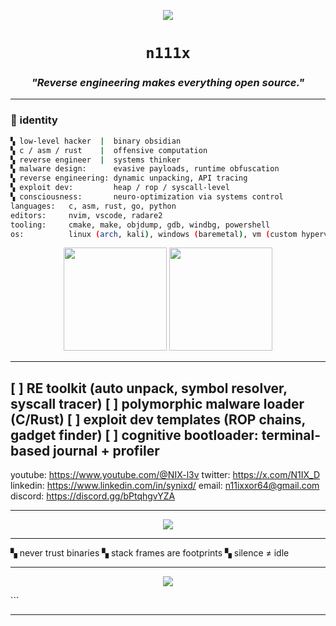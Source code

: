 <!-- Encabezado críptico tipo terminal -->
<p align="center">
  <img src="https://readme-typing-svg.demolab.com?font=Fira+Mono&size=22&pause=1000&color=00FF95&center=true&vCenter=true&width=500&lines=%24+ncat+-v+n111x.dev+1337;Connected+to+core;Handshake+complete...;Shell+access+granted" />
</p>

<h1 align="center"><code>n111x</code></h1>
<h3 align="center"><i>"Reverse engineering makes everything open source."</i></h3>

---

### 🧠 identity
```bash
▚ low-level hacker  |  binary obsidian
▚ c / asm / rust    |  offensive computation
▚ reverse engineer  |  systems thinker
▚ malware design:      evasive payloads, runtime obfuscation
▚ reverse engineering: dynamic unpacking, API tracing
▚ exploit dev:         heap / rop / syscall-level
▚ consciousness:       neuro-optimization via systems control
languages:   c, asm, rust, go, python
editors:     nvim, vscode, radare2
tooling:     cmake, make, objdump, gdb, windbg, powershell
os:          linux (arch, kali), windows (baremetal), vm (custom hypervisor)
```
<p align="center"> <img src="https://github-readme-stats.vercel.app/api?username=N111X&show_icons=true&theme=dark&hide_border=true&count_private=true&custom_title=~%20code%20signal%20trace" height="165"> <img src="https://github-readme-stats.vercel.app/api/top-langs/?username=N111X&layout=compact&theme=dark&hide_border=true&langs_count=10" height="165"> </p>

---
[ ]   RE toolkit (auto unpack, symbol resolver, syscall tracer)
[ ]   polymorphic malware loader (C/Rust)
[ ]   exploit dev templates (ROP chains, gadget finder)
[ ]   cognitive bootloader: terminal-based journal + profiler
---

youtube:    https://www.youtube.com/@NIX-l3v
twitter:    https://x.com/N1IX_D
linkedin:   https://www.linkedin.com/in/synixd/
email:      n11ixxor64@gmail.com
discord:    https://discord.gg/bPtqhgvYZA

---

<p align="center"> <a href="https://open.spotify.com/user/31p7gtifiqew6q5kkcn7gzk4owae" target="_blank"> <img src="https://spotify-recently-played-readme.vercel.app/api?user=31p7gtifiqew6q5kkcn7gzk4owae&count=5&unique=false&width=100%" /> </a> </p>

---

▚ never trust binaries
▚ stack frames are footprints
▚ silence ≠ idle

---

<p align="center"> <img src="https://capsule-render.vercel.app/api?type=waving&color=0:222222,100:111111&height=100&section=footer&text=n111x&fontColor=00ff99&fontSize=20" /> </p> ```

---
